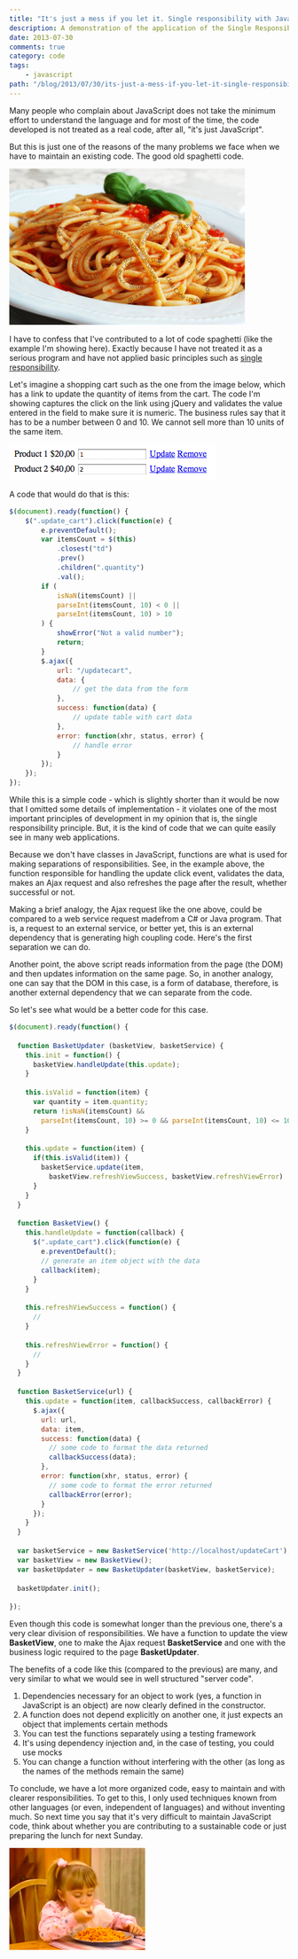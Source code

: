 ```yaml
---
title: "It's just a mess if you let it. Single responsibility with JavaScript"
description: A demonstration of the application of the Single Responsibility Principle with JavaScript.
date: 2013-07-30
comments: true
category: code
tags:
    - javascript
path: "/blog/2013/07/30/its-just-a-mess-if-you-let-it-single-responsibility-with-javascript"
---
```


Many people who complain about JavaScript does not take the minimum effort to understand the language and for most of the time, the code developed is not treated as a real code, after all, "it's just JavaScript".

But this is just one of the reasons of the many problems we face when we have to maintain an existing code. The good old spaghetti code.

![Spaghetti](spagett.jpg)

I have to confess that I've contributed to a lot of code spaghetti (like the example I'm showing here). Exactly because I have not treated it as a serious program and have not applied basic principles such as [single responsibility](http://www.oodesign.com/single-responsibility-principle.html).

Let's imagine a shopping cart such as the one from the image below, which has a link to update the quantity of items from the cart. The code I'm showing captures the click on the link using jQuery and validates the value entered in the field to make sure it is numeric. The business rules say that it has to be a number between 0 and 10. We cannot sell more than 10 units of the same item.

![Shopping basket](shopping_basket.png)

A code that would do that is this:

```js
$(document).ready(function() {
    $(".update_cart").click(function(e) {
        e.preventDefault();
        var itemsCount = $(this)
            .closest("td")
            .prev()
            .children(".quantity")
            .val();
        if (
            isNaN(itemsCount) ||
            parseInt(itemsCount, 10) < 0 ||
            parseInt(itemsCount, 10) > 10
        ) {
            showError("Not a valid number");
            return;
        }
        $.ajax({
            url: "/updatecart",
            data: {
                // get the data from the form
            },
            success: function(data) {
                // update table with cart data
            },
            error: function(xhr, status, error) {
                // handle error
            }
        });
    });
});
```

While this is a simple code - which is slightly shorter than it would be now that I omitted some details of implementation - it violates one of the most important principles of development in my opinion that is, the single responsibility principle. But, it is the kind of code that we can quite easily see in many web applications.

Because we don't have classes in JavaScript, functions are what is used for making separations of responsibilities. See, in the example above, the function responsible for handling the update click event, validates the data, makes an Ajax request and also refreshes the page after the result, whether successful or not.

<script async src="//pagead2.googlesyndication.com/pagead/js/adsbygoogle.js"></script>
<!-- Responsive content -->

<ins class="adsbygoogle"
     style="display:block"
     data-ad-client="ca-pub-1865353648221711"
     data-ad-slot="8499334570"
     data-ad-format="auto"></ins>

<script>
(adsbygoogle = window.adsbygoogle || []).push({});
</script>

Making a brief analogy, the Ajax request like the one above, could be compared to a web service request made​from a C# or Java program. That is, a request to an external service, or better yet, this is an external dependency that is generating high coupling code. Here's the first separation we can do.

Another point, the above script reads information from the page (the DOM) and then updates information on the same page. So, in another analogy, one can say that the DOM in this case, is a form of database, therefore, is another external dependency that we can separate from the code.

So let's see what would be a better code for this case.

```js
$(document).ready(function() {

  function BasketUpdater (basketView, basketService) {
    this.init = function() {
      basketView.handleUpdate(this.update);
    }

    this.isValid = function(item) {
      var quantity = item.quantity;
      return !isNaN(itemsCount) &&
        parseInt(itemsCount, 10) >= 0 && parseInt(itemsCount, 10) <= 10
    }

    this.update = function(item) {
      if(this.isValid(item)) {
        basketService.update(item,
          basketView.refreshViewSuccess, basketView.refreshViewError)
      }
    }
  }

  function BasketView() {
    this.handleUpdate = function(callback) {
      $(".update_cart").click(function(e) {
        e.preventDefault();
        // generate an item object with the data
        callback(item);
      }
    }

    this.refreshViewSuccess = function() {
      //
    }

    this.refreshViewError = function() {
      //
    }
  }

  function BasketService(url) {
    this.update = function(item, callbackSuccess, callbackError) {
      $.ajax({
        url: url,
        data: item,
        success: function(data) {
          // some code to format the data returned
          callbackSuccess(data);
        },
        error: function(xhr, status, error) {
          // some code to format the error returned
          callbackError(error);
        }
      });
    }
  }

  var basketService = new BasketService('http://localhost/updateCart');
  var basketView = new BasketView();
  var basketUpdater = new BasketUpdater(basketView, basketService);

  basketUpdater.init();

});
```

Even though this code is somewhat longer than the previous one, there's a very clear division of responsibilities. We have a function to update the view **BasketView**, one to make the Ajax request **BasketService** and one with the business logic required to the page **BasketUpdater**.

The benefits of a code like this (compared to the previous) are many, and very similar to what we would see in well structured "server code".

1.  Dependencies necessary for an object to work (yes, a function in JavaScript is an object) are now clearly defined in the constructor.
2.  A function does not depend explicitly on another one, it just expects an object that implements certain methods
3.  You can test the functions separately using a testing framework
4.  It's using dependency injection and, in the case of testing, you could use mocks
5.  You can change a function without interfering with the other (as long as the names of the methods remain the same)

To conclude, we have a lot more organized code, easy to maintain and with clearer responsibilities. To get to this, I only used techniques known from other languages (or even, independent of languages) and without inventing much. So next time you say that it's very difficult to maintain JavaScript code, think about whether you are contributing to a sustainable code or just preparing the lunch for next Sunday.

<img alt="Spaghetti" src="Spaghetti.gif" class="center-me">
